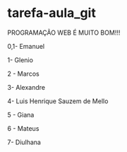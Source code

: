 # tarefa-aula_git

PROGRAMAÇÃO WEB É MUITO BOM!!!

0,1- Emanuel

1- Glenio

2 - Marcos

3- Alexandre

4- Luis Henrique Sauzem de Mello

5 - Giana

6 - Mateus

7- Diulhana